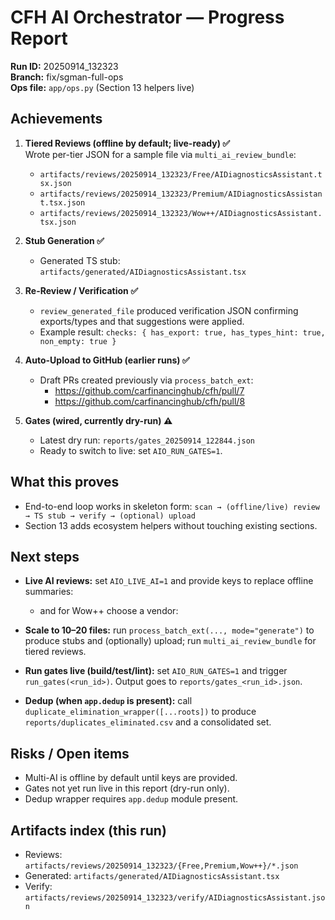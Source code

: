 # CFH AI Orchestrator — Progress Report

**Run ID:** 20250914_132323  
**Branch:** fix/sgman-full-ops  
**Ops file:** `app/ops.py` (Section 13 helpers live)

## Achievements

1) **Tiered Reviews (offline by default; live-ready) ✅**  
   Wrote per-tier JSON for a sample file via `multi_ai_review_bundle`:
   - `artifacts/reviews/20250914_132323/Free/AIDiagnosticsAssistant.tsx.json`
   - `artifacts/reviews/20250914_132323/Premium/AIDiagnosticsAssistant.tsx.json`
   - `artifacts/reviews/20250914_132323/Wow++/AIDiagnosticsAssistant.tsx.json`

2) **Stub Generation ✅**  
   - Generated TS stub: `artifacts/generated/AIDiagnosticsAssistant.tsx`

3) **Re-Review / Verification ✅**  
   - `review_generated_file` produced verification JSON confirming exports/types and that suggestions were applied.
   - Example result: `checks: { has_export: true, has_types_hint: true, non_empty: true }`

4) **Auto-Upload to GitHub (earlier runs) ✅**  
   - Draft PRs created previously via `process_batch_ext`:
     - https://github.com/carfinancinghub/cfh/pull/7
     - https://github.com/carfinancinghub/cfh/pull/8

5) **Gates (wired, currently dry-run) ⚠️**  
   - Latest dry run: `reports/gates_20250914_122844.json`  
   - Ready to switch to live: set `AIO_RUN_GATES=1`.

## What this proves

- End-to-end loop works in skeleton form:
  `scan → (offline/live) review → TS stub → verify → (optional) upload`
- Section 13 adds ecosystem helpers without touching existing sections.

## Next steps

- **Live AI reviews:** set `AIO_LIVE_AI=1` and provide keys to replace offline summaries:
  - and for Wow++ choose a vendor:

- **Scale to 10–20 files:** run `process_batch_ext(..., mode="generate")` to produce stubs and (optionally) upload; run `multi_ai_review_bundle` for tiered reviews.

- **Run gates live (build/test/lint):** set `AIO_RUN_GATES=1` and trigger `run_gates(<run_id>)`. Output goes to `reports/gates_<run_id>.json`.

- **Dedup (when `app.dedup` is present):** call `duplicate_elimination_wrapper([...roots])` to produce `reports/duplicates_eliminated.csv` and a consolidated set.

## Risks / Open items

- Multi-AI is offline by default until keys are provided.
- Gates not yet run live in this report (dry-run only).
- Dedup wrapper requires `app.dedup` module present.

## Artifacts index (this run)

- Reviews: `artifacts/reviews/20250914_132323/{Free,Premium,Wow++}/*.json`
- Generated: `artifacts/generated/AIDiagnosticsAssistant.tsx`
- Verify: `artifacts/reviews/20250914_132323/verify/AIDiagnosticsAssistant.json`



